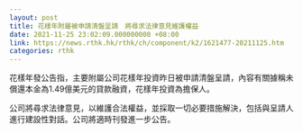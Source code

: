 ```yaml
---
layout: post
title: 花樣年附屬被申請清盤呈請　將尋求法律意見維護權益
date: 2021-11-25 23:02:09.000000000 +08:00
link: https://news.rthk.hk/rthk/ch/component/k2/1621477-20211125.htm
categories: rthk
---
```


花樣年發公告指，主要附屬公司花樣年投資昨日被申請清盤呈請，內容有關據稱未償還本金為1.49億美元的貸款融資，花樣年投資為擔保人。

公司將尋求法律意見，以維護合法權益，並採取一切必要措施解決，包括與呈請人進行建設性對話。公司將適時刊發進一步公告。
